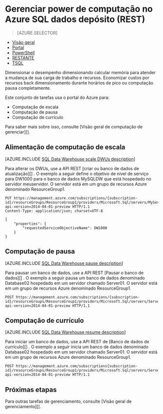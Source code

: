 <properties
   pageTitle="Gerenciar power de computação no Azure SQL dados depósito (REST) | Microsoft Azure"
   description="Tarefas do PowerShell para gerenciar calcular power. Recursos de computação de escala ajustando DWUs. Ou, pausar e continuar recursos de computação para economizar custos."
   services="sql-data-warehouse"
   documentationCenter="NA"
   authors="barbkess"
   manager="barbkess"
   editor=""/>

<tags
   ms.service="sql-data-warehouse"
   ms.devlang="NA"
   ms.topic="article"
   ms.tgt_pltfrm="NA"
   ms.workload="data-services"
   ms.date="08/08/2016"
   ms.author="barbkess;sonyama"/>

# <a name="manage-compute-power-in-azure-sql-data-warehouse-rest"></a>Gerenciar power de computação no Azure SQL dados depósito (REST)

> [AZURE.SELECTOR]
- [Visão geral](sql-data-warehouse-manage-compute-overview.md)
- [Portal](sql-data-warehouse-manage-compute-portal.md)
- [PowerShell](sql-data-warehouse-manage-compute-powershell.md)
- [RESTANTE](sql-data-warehouse-manage-compute-rest-api.md)
- [TSQL](sql-data-warehouse-manage-compute-tsql.md)


Dimensionar o desempenho dimensionando calcular memória para atender a mudança de sua carga de trabalho e recursos. Economizar custos por recursos back dimensionamento durante horários de pico ou computação pausa completamente. 

Este conjunto de tarefas usa o portal do Azure para:

- Computação de escala
- Computação de pausa
- Computação de currículo

Para saber mais sobre isso, consulte [Visão geral de computação de gerenciar][].

<a name="scale-performance-bk"></a>
<a name="scale-compute-bk"></a>

## <a name="scale-compute-power"></a>Alimentação de computação de escala

[AZURE.INCLUDE [SQL Data Warehouse scale DWUs description](../../includes/sql-data-warehouse-scale-dwus-description.md)]

Para alterar os DWUs, use a API REST [criar ou banco de dados de atualização][] . O exemplo a seguir define o objetivo de nível de serviço para DW1000 para o banco de dados MySQLDW que está hospedado no servidor meuservidor. O servidor está em um grupo de recursos Azure denominado ResourceGroup1.

```
PUT https://management.azure.com/subscriptions/{subscription-id}/resourceGroups/ResourceGroup1/providers/Microsoft.Sql/servers/MyServer/databases/MySQLDW?api-version=2014-04-01-preview HTTP/1.1
Content-Type: application/json; charset=UTF-8

{
    "properties": {
        "requestedServiceObjectiveName": DW1000
    }
}
```

<a name="pause-compute-bk"></a>

## <a name="pause-compute"></a>Computação de pausa

[AZURE.INCLUDE [SQL Data Warehouse pause description](../../includes/sql-data-warehouse-pause-description.md)]

Para pausar um banco de dados, use a API REST [Pausar o banco de dados][] . O exemplo a seguir pausa um banco de dados denominado Database02 hospedado em um servidor chamado Server01. O servidor está em um grupo de recursos Azure denominado ResourceGroup1.

```
POST https://management.azure.com/subscriptions/{subscription-id}/resourceGroups/ResourceGroup1/providers/Microsoft.Sql/servers/Server01/databases/Database02/pause?api-version=2014-04-01-preview HTTP/1.1
```

<a name="resume-compute-bk"></a>

## <a name="resume-compute"></a>Computação de currículo

[AZURE.INCLUDE [SQL Data Warehouse resume description](../../includes/sql-data-warehouse-resume-description.md)]

Para iniciar um banco de dados, use a API REST de [Banco de dados de currículo][] . O exemplo a seguir inicia um banco de dados denominado Database02 hospedado em um servidor chamado Server01. O servidor está em um grupo de recursos Azure denominado ResourceGroup1. 

```
POST https://management.azure.com/subscriptions{subscription-id}/resourceGroups/ResourceGroup1/providers/Microsoft.Sql/servers/Server01/databases/Database02/resume?api-version=2014-04-01-preview HTTP/1.1
```

<a name="next-steps-bk"></a>

## <a name="next-steps"></a>Próximas etapas

Para outras tarefas de gerenciamento, consulte [Visão geral de gerenciamento][].

<!--Image references-->

<!--Article references-->
[Visão geral do gerenciamento]: ./sql-data-warehouse-overview-manage.md
[Gerenciar a visão geral de computação]: ./sql-data-warehouse-manage-compute-overview.md

<!--MSDN references-->
[Pausar de banco de dados]: https://msdn.microsoft.com/library/azure/mt718817.aspx
[Banco de dados do currículo]: https://msdn.microsoft.com/library/azure/mt718820.aspx
[Criar ou atualizar o banco de dados]: https://msdn.microsoft.com/library/azure/mt163685.aspx

<!--Other Web references-->

[Azure portal]: http://portal.azure.com/
